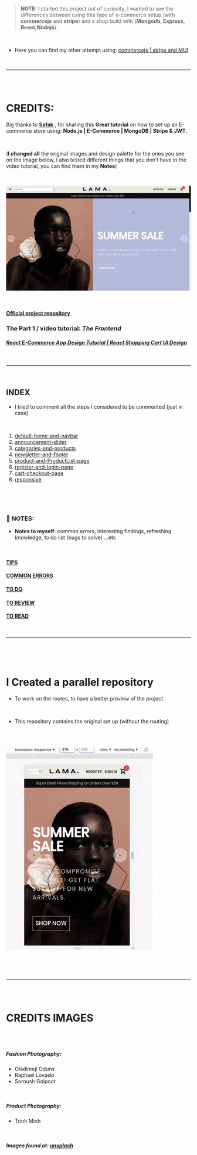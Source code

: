   <!-- 
 styles badge, at the end i decided to cusrom them like in the ecommercejs project
 where i had to create a styles.js file and add the styles there then export it as hook
 https://stackoverflow.com/questions/55766980/custom-color-to-badge-component-not-working
 
  <br>


Photographs for projects


FOOD and objects ----------

https://unsplash.com/@imdauphong

general
https://unsplash.com/collections/75589301/bon-apetite

https://unsplash.com/@ikredenets
https://unsplash.com/photos/Jm_SqbqZYkY
https://unsplash.com/photos/DHaZQh7hR2U

https://unsplash.com/photos/xLS_W6RVx-8

https://unsplash.com/@wendish

https://unsplash.com/@stilclassics

https://unsplash.com/@charlesdeluvio

Christmas
https://unsplash.com/@samhoajti


PLACES ---------

https://unsplash.com/@spoelee4



PEOPLE ---------

https://unsplash.com/photos/BVJ5e-Z2zEk
https://unsplash.com/photos/n3GxXpVcTpI

beautiful black women
https://unsplash.com/@raphaellovaski
https://unsplash.com/photos/88IOcZz53eg
https://unsplash.com/photos/Tfbw4CFFPaY

https://unsplash.com/photos/DTdkZzXYhKI

https://unsplash.com/@dynamicwang
https://unsplash.com/photos/ISrx6MJ7XXI

---

https://unsplash.com/@kirsimakov

---

https://unsplash.com/@ronmcclenny

---

https://unsplash.com/photos/WJ85c_l6JSE

---

https://unsplash.com/photos/aU_eOcelLhQ


# 🐝

# Let's Begin!

## 1. Install the dependencies

```javascript
// copy and paste the following
npm install @material-ui/core @material-ui/icons   react-router-dom node-sass@4.14.1 styled-components

// npm i styled-components
```

 <br>


### Lets start by creating the pages folder

- create the pages folder
- inside of it, create the Home.jsx

<br>

> Here you can see how the [**emmet extension**](https://code.visualstudio.com/docs/editor/emmet) auto complete and automatically create the import on top of the file

[<img src="/src/img/compo_after_install_emet.gif"/>]()

<br>

 
 
  
  -->

<!-- - This is the continuation of **responsive** -->

<br>
<br>

> **NOTE:** I started this project out of curiosity, I wanted to see the differences between using this type of e-commerce setup (with **commercejs** and **stripe**) and a shop build with (**Mongodb, Express, React,Nodejs**).

<br>

- Here you can find my other attempt using: [commercejs | stripe and MUI](https://github.com/nadiamariduena/e-commerce-react-stripe)


<br>

<hr>
<br>
<br>

# CREDITS:

Big thanks to **[Safak](https://www.youtube.com/c/LamaDev/about)** , for sharing this **Great tutorial** on how to set up an E-commerce store using: **Node.js | E-Commerce | MongoDB | Stripe & JWT.**

<br>

(**I changed all** the original images and design palette for the ones you see on the image below, I also tested different things that you don't have in the video tutorial, you can find them in my **Notes**)

<br>

[<img src="/src/img/end_.gif" />]()

<br>

#### [Official project repository](https://github.com/safak/youtube/tree/react-shop-ui)

### The Part 1 / video tutorial: _The Frontend_

##### [React E-Commerce App Design Tutorial | React Shopping Cart UI Design](https://www.youtube.com/watch?v=c1xTDSIXit8)

<br>
<hr>
<br>

## INDEX

- I tried to comment all the steps I considered to be commented (just in case)

<br>

1. [default-home-and-navbar](https://github.com/nadiamariduena/react-mern-21-frontend/tree/default-home-and-navbar)
2. [announcement-slider](https://github.com/nadiamariduena/react-mern-21-frontend/tree/announcement-slider)
3. [categories-and-products](https://github.com/nadiamariduena/react-mern-21-frontend/tree/categories-and-products)
4. [newsletter-and-footer](https://github.com/nadiamariduena/react-mern-21-frontend/tree/newsletter-footer)
5. [product-and-ProductList-page](https://github.com/nadiamariduena/react-mern-21-frontend/tree/product-and-ProductList-page)
6. [register-and-login-page](https://github.com/nadiamariduena/react-mern-21-frontend/tree/register-and-login-page)
7. [cart-checkout-page](https://github.com/nadiamariduena/react-mern-21-frontend/tree/cart-checkout-page)
8. [responsive](https://github.com/nadiamariduena/react-mern-21-frontend/tree/responsive)

<br>
<br>
<br>

### 📓 NOTES:

- **Notes to myself:** common errors, interesting findings, refreshing knowledge, to do list (bugs to solve) ...etc

<!-- #### You will not find the .env file with the respective credentials (related to commercejs and stripe) to this repository
- Read more inside the  [security](./src/security.md)

<br> -->

<nr>
<br>

#### [TIPS ](./src/a_TIPS.md)

#### [COMMON ERRORS](./src/a_ERRORS.md)

#### [TO DO](./src/a_TODO.md)

#### [TO REVIEW](./src/a_TOREVIEW.md)

#### [TO READ](./src/a_TOREAD.md)

<br>
<hr>
<br>
<br>
<br>

# I Created a parallel repository

- To work on the routes, to have a better preview of the project.

<br>

- This repository contains the original set up (without the routing)

<br>
<br>

[<img src="/src/img/swimming_slider_corrected1.gif" />]()

<br>
<br>
<br>
<hr>
<br>
<br>

# CREDITS IMAGES

<br>
<br>

##### Fashion Photography:

- Oladimeji Oduns
- Raphael Lovaski
- Soroush Golpoor

<br>

##### Product Photography:

- Trinh Minh

<br>

##### Images found at: [unsplash](https://unsplash.com/)
